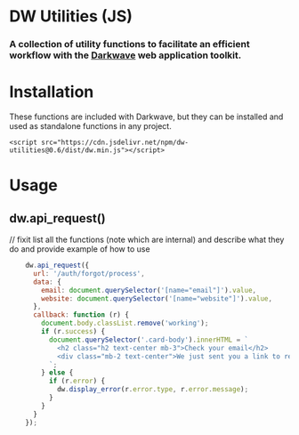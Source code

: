 # DW Utilities (JS)

### A collection of utility functions to facilitate an efficient workflow with the [Darkwave](https://github.com/hxgf/darkwave) web application toolkit.



# Installation
These functions are included with Darkwave, but they can be installed and used as standalone functions in any project.


```
<script src="https://cdn.jsdelivr.net/npm/dw-utilities@0.6/dist/dw.min.js"></script>
```



# Usage
## dw.api_request()
// fixit list all the functions (note which are internal) and describe what they do and provide example of how to use
```js
    dw.api_request({
      url: '/auth/forgot/process',
      data: {
        email: document.querySelector('[name="email"]').value,
        website: document.querySelector('[name="website"]').value,
      },
      callback: function (r) {
        document.body.classList.remove('working');
        if (r.success) {
          document.querySelector('.card-body').innerHTML = `
            <h2 class="h2 text-center mb-3">Check your email</h2>
            <div class="mb-2 text-center">We just sent you a link to reset your password.</div>
          `;
        } else {
          if (r.error) {
            dw.display_error(r.error.type, r.error.message);
          }
        }
      }
    });
```
